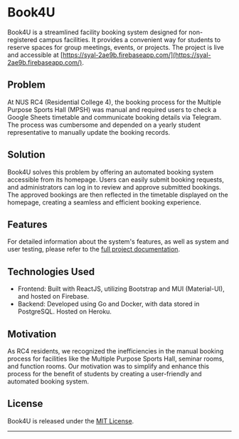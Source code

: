 # Book4U

Book4U is a streamlined facility booking system designed for non-registered campus facilities. It provides a convenient way for students to reserve spaces for group meetings, events, or projects. The project is live and accessible at [https://syal-2ae9b.firebaseapp.com/](https://syal-2ae9b.firebaseapp.com/).

## Problem

At NUS RC4 (Residential College 4), the booking process for the Multiple Purpose Sports Hall (MPSH) was manual and required users to check a Google Sheets timetable and communicate booking details via Telegram. The process was cumbersome and depended on a yearly student representative to manually update the booking records.

## Solution

Book4U solves this problem by offering an automated booking system accessible from its homepage. Users can easily submit booking requests, and administrators can log in to review and approve submitted bookings. The approved bookings are then reflected in the timetable displayed on the homepage, creating a seamless and efficient booking experience.

## Features

For detailed information about the system's features, as well as system and user testing, please refer to the [full project documentation](https://docs.google.com/document/d/1lBbl30woSB4tnFogro37Me5kaN_AsGDz815Tp-ZH0GI/edit?usp=sharing).

## Technologies Used

- Frontend: Built with ReactJS, utilizing Bootstrap and MUI (Material-UI), and hosted on Firebase.
- Backend: Developed using Go and Docker, with data stored in PostgreSQL. Hosted on Heroku.

## Motivation

As RC4 residents, we recognized the inefficiencies in the manual booking process for facilities like the Multiple Purpose Sports Hall, seminar rooms, and function rooms. Our motivation was to simplify and enhance this process for the benefit of students by creating a user-friendly and automated booking system.


## License

Book4U is released under the [MIT License](LICENSE).

---
